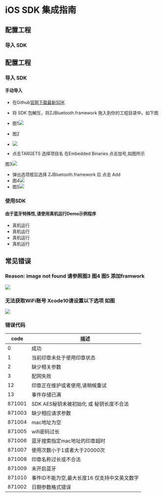 # iOS SDK 集成指南

## 配置工程

### 导入 SDK

## 配置工程
### 导入 SDK

#### 手动导入
* 在Github[官网下载最新SDK](https://github.com/ZhiJianDeveloper/iOS_BLE_SDK)
* 将 SDK 包解压，将ZJBluetooth.framework 拖入到你的工程目录中。如下图

* 图1![](1.png)

* 图2
* ![](2.png)

* 点击TARGETS 选择项目名 在Embedded Binaries 点击加号,如图所示

图3![](3.png)

* 弹出选项框后选择 ZJBluetooth.framework 后 点击 Add
* 图4![](4.png)
* 图5![](5.png)


### 使用SDK
#### 由于蓝牙特殊性,请使用真机运行Demo示例程序
* 真机运行
* 真机运行
* 真机运行
* 真机运行


## 常见错误
### Reason: image not found 请参照图3 图4 图5 添加framwork
![](6.png)

###  无法获取WiFi账号 Xcode10请设置以下选项 如图
![](7.png)

### 错误代码

code  | 描述
------------- | -------------
0|成功
1|当前印章未处于使用印章状态
2|缺少相关参数
3|配网失败
12|印章正在维护或者使用,请稍候重试
13|事件存储已满
871001|SDK AES秘钥未被初始化 或 秘钥长度不合法
871003|缺少相应请求参数
871004|mac地址为空
871005|wifi密码过长
871006|蓝牙搜索指定mac地址的印章超时
871007|使用次数小于1或者大于20000次
871008|印章名称过长或不合法
871009|未开启蓝牙
871010|事件ID不能为空,最大长度16 仅支持中文英文数字
871002|日期参数格式错误

                
